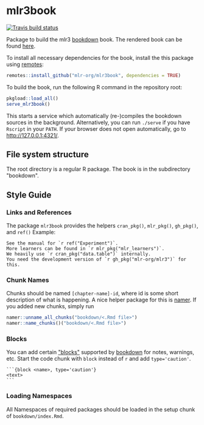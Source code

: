 # mlr3book

[![Travis build status](https://travis-ci.org/mlr-org/mlr3book.svg?branch=master)](https://travis-ci.org/mlr-org/mlr3book)

Package to build the mlr3 [bookdown](https://bookdown.org/) book.
The rendered book can be found [here](https://mlr-org.github.io/mlr3book/).

To install all necessary dependencies for the book, install the this package using [remotes](https://cran.r-project.org/package=remotes):

```r
remotes::install_github("mlr-org/mlr3book", dependencies = TRUE)
```

To build the book, run the following R command in the repository root:

```r
pkgload::load_all()
serve_mlr3book()
```

This starts a service which automatically (re-)compiles the bookdown sources in the background.
Alternatively, you can run `./serve` if you have `Rscript` in your `PATH`.
If your browser does not open automatically, go to http://127.0.0.1:4321/.

## File system structure

The root directory is a regular R package.
The book is in the subdirectory "bookdown".

## Style Guide

### Links and References

The package `mlr3book` provides the helpers `cran_pkg()`, `mlr_pkg()`, `gh_pkg()`, and `ref()`
Example:

```
See the manual for `r ref("Experiment")`.
More learners can be found in `r mlr_pkg("mlr_learners")`.
We heavily use `r cran_pkg("data.table")` internally.
You need the development version of `r gh_pkg("mlr-org/mlr3")` for this.
```

### Chunk Names

Chunks should be named `[chapter-name]-id`, where id is some short description of what is happening.
A nice helper package for this is [namer](https://github.com/lockedata/namer).
If you added new chunks, simply run

```r
namer::unname_all_chunks("bookdown/<.Rmd file>")
namer::name_chunks()("bookdown/<.Rmd file>")
```

### Blocks

You can add certain ["blocks"](https://bookdown.org/yihui/bookdown/custom-blocks.html) supported by [bookdown](https://github.com/rstudio/bookdown) for notes, warnings, etc.
Start the code chunk with `block` instead of `r` and add `type='caution'`.

````
```{block <name>, type='caution'}
<text>
```
````

### Loading Namespaces

All Namespaces of required packages should be loaded in the setup chunk of `bookdown/index.Rmd`.
